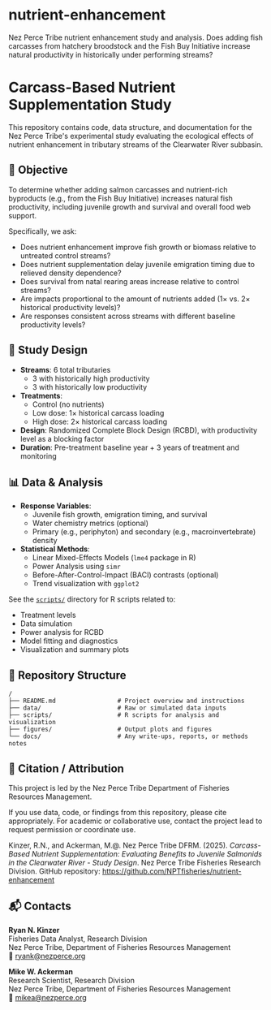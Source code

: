 # nutrient-enhancement

Nez Perce Tribe nutrient enhancement study and analysis. Does adding fish carcasses from hatchery broodstock and the Fish Buy Initiative increase natural productivity in historically under performing streams?

# Carcass-Based Nutrient Supplementation Study

This repository contains code, data structure, and documentation for the Nez Perce Tribe's experimental study evaluating the ecological effects of nutrient enhancement in tributary streams of the Clearwater River subbasin.

## 🎯 Objective

To determine whether adding salmon carcasses and nutrient-rich byproducts (e.g., from the Fish Buy Initiative) increases natural fish productivity, including juvenile growth and survival and overall food web support.

Specifically, we ask:

- Does nutrient enhancement improve fish growth or biomass relative to untreated control streams?
- Does nutrient supplementation delay juvenile emigration timing due to relieved density dependence?
- Does survival from natal rearing areas increase relative to control streams?
- Are impacts proportional to the amount of nutrients added (1× vs. 2× historical productivity levels)?
- Are responses consistent across streams with different baseline productivity levels?

## 🧪 Study Design

- **Streams**: 6 total tributaries
  - 3 with historically high productivity
  - 3 with historically low productivity
- **Treatments**:
  - Control (no nutrients)
  - Low dose: 1× historical carcass loading
  - High dose: 2× historical carcass loading
- **Design**: Randomized Complete Block Design (RCBD), with productivity level as a blocking factor
- **Duration**: Pre-treatment baseline year + 3 years of treatment and monitoring

## 📊 Data & Analysis

- **Response Variables**:
  - Juvenile fish growth, emigration timing, and survival
  - Water chemistry metrics (optional)
  - Primary (e.g., periphyton) and secondary (e.g., macroinvertebrate) density
- **Statistical Methods**:
  - Linear Mixed-Effects Models (`lme4` package in R)
  - Power Analysis using `simr`
  - Before-After-Control-Impact (BACI) contrasts (optional)
  - Trend visualization with `ggplot2`

See the [`scripts/`](./scripts) directory for R scripts related to:
- Treatment levels
- Data simulation
- Power analysis for RCBD
- Model fitting and diagnostics
- Visualization and summary plots

## 📁 Repository Structure

```text
/
├── README.md                 # Project overview and instructions
├── data/                     # Raw or simulated data inputs
├── scripts/                  # R scripts for analysis and visualization
├── figures/                  # Output plots and figures
└── docs/                     # Any write-ups, reports, or methods notes
```

## 🔬 Citation / Attribution

This project is led by the Nez Perce Tribe Department of Fisheries Resources Management.

If you use data, code, or findings from this repository, please cite appropriately. For academic or collaborative use, contact the project lead to request permission or coordinate use.

Kinzer, R.N., and Ackerman, M.@. Nez Perce Tribe DFRM. (2025). *Carcass-Based Nutrient Supplementation: Evaluating Benefits to Juvenile Salmonids in the Clearwater River - Study Design*. Nez Perce Tribe Fisheries Research Division. GitHub repository: https://github.com/NPTfisheries/nutrient-enhancement

## 📬 Contacts

**Ryan N. Kinzer**  
Fisheries Data Analyst, Research Division  
Nez Perce Tribe, Department of Fisheries Resources Management  
📧 [ryank@nezperce.org](mailto:ryank@nezperce.org)

**Mike W. Ackerman**  
Research Scientist, Research Division  
Nez Perce Tribe, Department of Fisheries Resources Management  
📧 [mikea@nezperce.org](mailto:mikea@nezperce.org)


